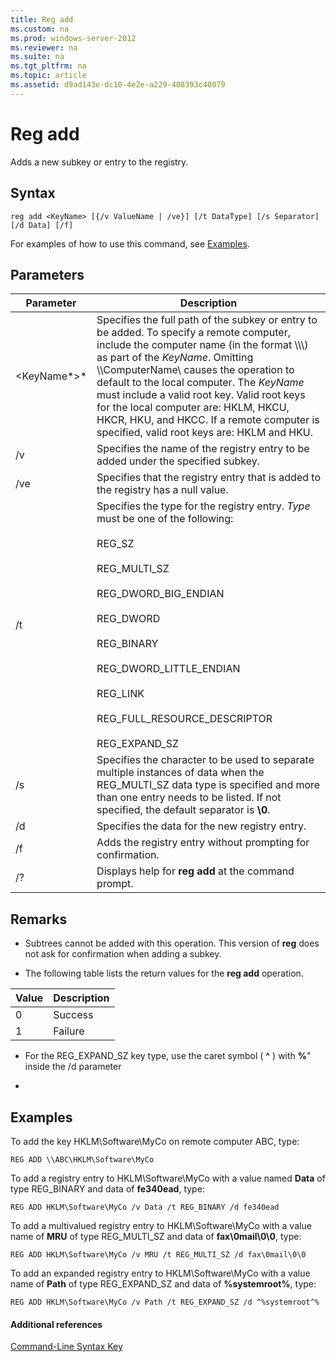 ```yaml
---
title: Reg add
ms.custom: na
ms.prod: windows-server-2012
ms.reviewer: na
ms.suite: na
ms.tgt_pltfrm: na
ms.topic: article
ms.assetid: d9ad143e-dc10-4e2e-a229-408393c40079
---
```

# Reg add
Adds a new subkey or entry to the registry.

## Syntax

```
reg add <KeyName> [{/v ValueName | /ve}] [/t DataType] [/s Separator] [/d Data] [/f]
```

For examples of how to use this command, see [Examples](#BKMK_examples).

## Parameters

|Parameter|Description|
|-------------|---------------|
|<KeyName*>*|Specifies the full path of the subkey or entry to be added. To specify a remote computer, include the computer name \(in the format \\\\<ComputerName>\\\) as part of the *KeyName*. Omitting \\\\ComputerName\\ causes the operation to default to the local computer. The *KeyName* must include a valid root key. Valid root keys for the local computer are: HKLM, HKCU, HKCR, HKU, and HKCC. If a remote computer is specified, valid root keys are: HKLM and HKU.|
|\/v <ValueName>|Specifies the name of the registry entry to be added under the specified subkey.|
|\/ve|Specifies that the registry entry that is added to the registry has a null value.|
|\/t <Type>|Specifies the type for the registry entry. *Type* must be one of the following:<br /><br />REG\_SZ<br /><br />REG\_MULTI\_SZ<br /><br />REG\_DWORD\_BIG\_ENDIAN<br /><br />REG\_DWORD<br /><br />REG\_BINARY<br /><br />REG\_DWORD\_LITTLE\_ENDIAN<br /><br />REG\_LINK<br /><br />REG\_FULL\_RESOURCE\_DESCRIPTOR<br /><br />REG\_EXPAND\_SZ|
|\/s <Separator>|Specifies the character to be used to separate multiple instances of data when the REG\_MULTI\_SZ data type is specified and more than one entry needs to be listed. If not specified, the default separator is **\\0**.|
|\/d <Data>|Specifies the data for the new registry entry.|
|\/f|Adds the registry entry without prompting for confirmation.|
|\/?|Displays help for **reg add** at the command prompt.|

## Remarks

-   Subtrees cannot be added with this operation. This version of **reg** does not ask for confirmation when adding a subkey.

-   The following table lists the return values for the **reg add** operation.

|Value|Description|
|---------|---------------|
|0|Success|
|1|Failure|

-   For the REG\_EXPAND\_SZ key type, use the caret symbol \( **^** \) with **%**" inside the \/d parameter

-

## <a name="BKMK_examples"></a>Examples
To add the key HKLM\\Software\\MyCo on remote computer ABC, type:

```
REG ADD \\ABC\HKLM\Software\MyCo
```

To add a registry entry to HKLM\\Software\\MyCo with a value named **Data** of type REG\_BINARY and data of **fe340ead**, type:

```
REG ADD HKLM\Software\MyCo /v Data /t REG_BINARY /d fe340ead
```

To add a multivalued registry entry to  HKLM\\Software\\MyCo with a value name of **MRU** of type REG\_MULTI\_SZ and data of **fax\\0mail\\0\\0**, type:

```
REG ADD HKLM\Software\MyCo /v MRU /t REG_MULTI_SZ /d fax\0mail\0\0
```

To add an expanded registry entry to HKLM\\Software\\MyCo with a value name of **Path** of type REG\_EXPAND\_SZ and data of **%systemroot%**, type:

```
REG ADD HKLM\Software\MyCo /v Path /t REG_EXPAND_SZ /d ^%systemroot^%
```

#### Additional references
[Command-Line Syntax Key](../Command-Line-Syntax-Key.md)


